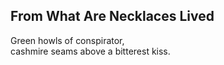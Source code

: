 From What Are Necklaces Lived
-----------------------------
Green howls of conspirator,  
cashmire seams above a bitterest kiss.  
